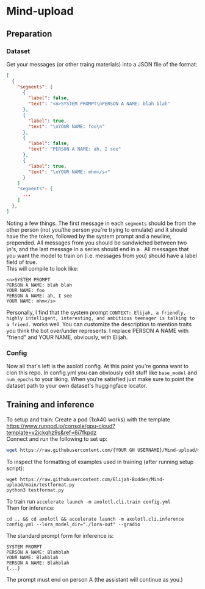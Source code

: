# Mind-upload
## Preparation
### Dataset
Get your messages (or other traing materials) into a JSON file of the format:
```json
[
  {
    "segments": [
      {
        "label": false,
        "text": "<n>SYSTEM PROMPT\nPERSON A NAME: blah blah"
      },
      {
        "label": true,
        "text": "\nYOUR NAME: foo\n"
      },
      {
        "label": false,
        "text": "PERSON A NAME: ah, I see"
      },
      {
        "label": true,
        "text": "\nYOUR NAME: mhm</s>"
      }
    ]
    "segments": [
      ...
    ]
  },
]
```
Noting a few things. The first message in each `segments` should be from the other person (not you/the person you're trying to emulate) and it should have the the <n> token, followed by the system prompt and a newline, prepended. All messages from you should be sandwiched between two \n's, and the last message in a series should end in a </s>. All messages that you want the model to train on (i.e. messages from you) should have a label field of true.  
This will compile to look like:  
```
<n>SYSTEM PROMPT
PERSON A NAME: blah blah
YOUR NAME: foo
PERSON A NAME: ah, I see
YOUR NAME: mhm</s>
```
Personally, I find that the system prompt `CONTEXT: Elijah, a friendly, highly intelligent, interesting, and ambitious teenager is talking to a friend.` works well. You can customize the description to mention traits you think the bot over/under represents. I replace PERSON A NAME with "friend" and YOUR NAME, obviously, with Elijah.
### Config
Now all that's left is the axolotl config. At this point you're gonna want to clon this repo. In config.yml you can obviously edit stuff like `base_model` and `num_epochs` to your liking. When you're satisfied just make sure to point the dataset path to your own dataset's huggingface locator. 
## Training and inference
To setup and train:
Create a pod (1xA40 works) with the template https://www.runpod.io/console/gpu-cloud?template=v2ickqhz9s&ref=6i7fkpdz  
Connect and run the following to set up:  
```bash
wget https://raw.githubusercontent.com/{YOUR GH USERNAME}/Mind-upload/main/run.bash && bash run.bash
```
To inspect the formatting of examples used in training (after running setup script):  
```
wget https://raw.githubusercontent.com/Elijah-Bodden/Mind-upload/main/testformat.py
python3 testformat.py
```
To train run `accelerate launch -m axolotl.cli.train config.yml`  
Then for inference:
```
cd .. && cd axolotl && accelerate launch -m axolotl.cli.inference config.yml --lora_model_dir="./lora-out" --gradio
```
The standard prompt form for inference is:
```
SYSTEM PROMPT
PERSON A NAME: Blahblah
YOUR NAME: Blahblah
PERSON A NAME: Blahblah
{...}
```
The prompt must end on person A (the assistant will continue as you.)

